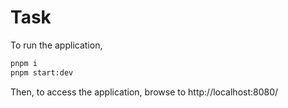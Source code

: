 # Task

To run the application,

```bash
pnpm i
pnpm start:dev
```

Then, to access the application, browse to http://localhost:8080/
